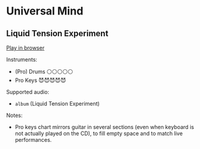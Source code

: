 # Universal Mind

## Liquid Tension Experiment


[Play in browser](http://pages.cs.wisc.edu/~tolly/customs/?title=universal-mind&artist=liquid-tension-experiment)

Instruments:

  * (Pro) Drums ⚪️⚪️⚪️⚪️⚪️
  * Pro Keys 😈😈😈😈😈

Supported audio:

  * `album` (Liquid Tension Experiment)

Notes:

  * Pro keys chart mirrors guitar in several sections (even when keyboard is not actually played on the CD), to fill empty space and to match live performances.


